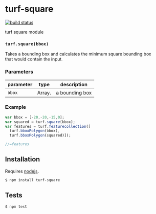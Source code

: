 # turf-square

[![build status](https://secure.travis-ci.org/Turfjs/turf-square.png)](http://travis-ci.org/Turfjs/turf-square)

turf square module


### `turf.square(bbox)`

Takes a bounding box and calculates the minimum square bounding box that would contain the input.


### Parameters

| parameter | type           | description    |
| --------- | -------------- | -------------- |
| `bbox`    | Array.<number> | a bounding box |


### Example

```js
var bbox = [-20,-20,-15,0];
var squared = turf.square(bbox);
var features = turf.featurecollection([
  turf.bboxPolygon(bbox),
  turf.bboxPolygon(squared)]);

//=features
```

## Installation

Requires [nodejs](http://nodejs.org/).

```sh
$ npm install turf-square
```

## Tests

```sh
$ npm test
```

